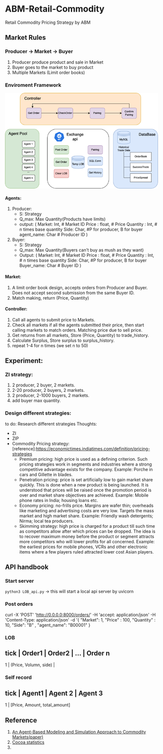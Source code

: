 # ABM-Retail-Commodity
Retail Commodity Pricing Strategy by ABM

## Market Rules
### Producer -> Market -> Buyer
1. Producer produce product and sale in Market
2. Buyer goes to the market to buy product
3. Multiple Markets (Limit order books)

### Enviroment Framework
![System](./picture/system.png)
#### Agents:
1. Producer: 
    - S: Strategy
    - Q_max: Max Quantity(Products have limits)
    - output: (
        Market: Int, # Market ID
        Price : float, # Price
        Quantity : Int, # n times base quantity
        Side: Char, #P for producer, B for buyer
        agent_name: Char # Producer ID
        )
2. Buyer:
    - S: Strategy
    - Q_max: Max Quantity(Buyers can't buy as mush as they want)
    - Output: (
        Market: Int, # Market ID
        Price : float, # Price
        Quantity : Int, # n times base quantity
        Side: Char, #P for producer, B for buyer
        Buyer_name: Char # Buyer ID
        )
#### Market:
1. A limit order book design, accepts orders from Producer and Buyer. Does not accept second submission from the same Buyer ID.
2. Match making, return (Price, Quantity)

#### Controller:
1. Call all agents to submit price to Markets.
2. Check all markets if all the agents submitted their price, then start calling markets to match orders. Matching price due to sell price.
3. Get returns from all markets, Store (Price, Quantity) to trade_history. 
4. Calculate Surplus, Store surplus to surplus_history.
5. repeat 1-4 for n times (we set n to 50)


## Experiment:
### ZI strategy:
1. 2 producer, 2 buyer, 2 markets. 
2. 2-20 producer, 2 buyers, 2 markets. 
3. 2 producer, 2-1000 buyers, 2 markets.
4. add buyer max quantity.

### Design different strategies:
to do: Research different strategies
Thoughts:
- ZI
- ZIP
- Commodity Pricing strategy: 
[reference]:https://economictimes.indiatimes.com/definition/pricing-strategies
    - Premium pricing: high price is used as a defining criterion. Such pricing strategies work in segments and industries where a strong competitive advantage exists for the company. Example: Porche in cars and Gillette in blades.
    - Penetration pricing: price is set artificially low to gain market share quickly. This is done when a new product is being launched. It is understood that prices will be raised once the promotion period is over and market share objectives are achieved. Example: Mobile phone rates in India; housing loans etc.
    - Economy pricing: no-frills price. Margins are wafer thin; overheads like marketing and advertising costs are very low. Targets the mass market and high market share. Example: Friendly wash detergents; Nirma; local tea producers.
    - Skimming strategy: high price is charged for a product till such time as competitors allow after which prices can be dropped. The idea is to recover maximum money before the product or segment attracts more competitors who will lower profits for all concerned. Example: the earliest prices for mobile phones, VCRs and other electronic items where a few players ruled attracted lower cost Asian players. 


## API handbook
### Start server
`python3 LOB_api.py` -> this will start a local api server  by uvicorn

### Post orders
curl -X 'POST' 'http://0.0.0.0:8000/orders/' -H 'accept: application/json'  -H 'Content-Type: application/json' 
  -d '{
    "Market": 1,
    "Price" : 100,
    "Quantity" :  10,
    "Side": "B" ,
    "agent_name": "B00001"
}

### LOB
tick | Order1 | Order2 | ... | Order n
---
1    |  (Price, Volumn, side) | 

### Self record
tick | Agent1 | Agent 2 | Agent 3
---
1    | [Price, Amount, total_amount]

## Reference
1. [An Agent-Based Modeling and Simulation Approach to Commodity Markets(paper)](https://journals.sagepub.com/doi/10.1177/0894439318768454?icid=int.sj-abstract.similar-articles.1)
2. [Cocoa statistics](https://www.statista.com/outlook/cmo/hot-drinks/cocoa/worldwide#key-players)
3. 

